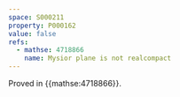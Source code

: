 ```yaml
---
space: S000211
property: P000162
value: false
refs:
  - mathse: 4718866
    name: Mysior plane is not realcompact
---
```


Proved in {{mathse:4718866}}.
